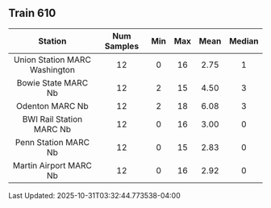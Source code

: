 ## Train 610

| Station | Num Samples | Min | Max | Mean | Median |
| :-----: | :---------: | :-: | :-: | :--: | :----: |
| Union Station MARC Washington | 12 | 0 | 16 | 2.75 | 1 |
| Bowie State MARC Nb | 12 | 2 | 15 | 4.50 | 3 |
| Odenton MARC Nb | 12 | 2 | 18 | 6.08 | 3 |
| BWI Rail Station MARC Nb | 12 | 0 | 16 | 3.00 | 0 |
| Penn Station MARC Nb | 12 | 0 | 15 | 2.83 | 0 |
| Martin Airport MARC Nb | 12 | 0 | 16 | 2.92 | 0 |


Last Updated: 2025-10-31T03:32:44.773538-04:00